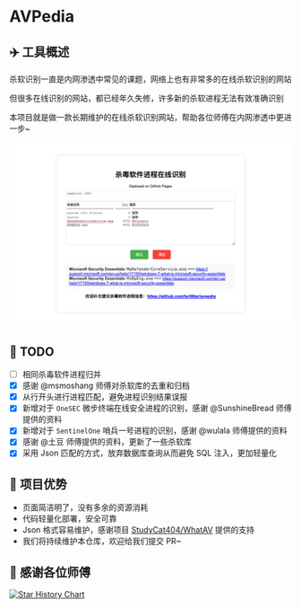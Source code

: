 # AVPedia

## ✈️ 工具概述

杀软识别一直是内网渗透中常见的课题，网络上也有非常多的在线杀软识别的网站

但很多在线识别的网站，都已经年久失修，许多新的杀软进程无法有效准确识别

本项目就是做一款长期维护的在线杀软识别网站，帮助各位师傅在内网渗透中更进一步~

![Antivirus-Scan-1](./img/Screenshot.png)

## 📝 TODO

* [ ] 相同杀毒软件进程归并
* [x] 感谢 @msmoshang 师傅对杀软库的去重和归档
* [x] 从行开头进行进程匹配，避免进程识别结果误报
* [x] 新增对于 `OneSEC` 微步终端在线安全进程的识别，感谢 @SunshineBread 师傅提供的资料
* [x] 新增对于 `SentinelOne` 哨兵一号进程的识别，感谢 @wulala 师傅提供的资料
* [x] 感谢 @土豆 师傅提供的资料，更新了一些杀软库
* [x] 采用 Json 匹配的方式，放弃数据库查询从而避免 SQL 注入，更加轻量化

## 🚨 项目优势

* 页面简洁明了，没有多余的资源消耗
* 代码轻量化部署，安全可靠
* Json 格式容易维护，感谢项目 [StudyCat404/WhatAV](https://github.com/StudyCat404/WhatAV) 提供的支持
* 我们将持续维护本仓库，欢迎给我们提交 PR~

## 🙏 感谢各位师傅

[![Star History Chart](https://api.star-history.com/svg?repos=lsr00ter/avpedia&type=Date)](https://star-history.com/#lsr00ter/avpedia&Date)
